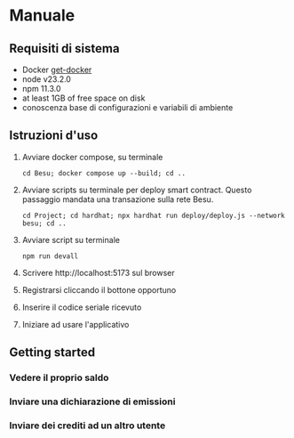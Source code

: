 # Manuale

## Requisiti di sistema
- Docker [get-docker](https://docs.docker.com/get-docker)
- node v23.2.0
- npm 11.3.0
- at least 1GB of free space on disk
- conoscenza base di configurazioni e variabili di ambiente

## Istruzioni d'uso
1. Avviare docker compose, su terminale

     `cd Besu; docker compose up --build; cd ..`

2. Avviare scripts su terminale per deploy smart contract. Questo passaggio mandata una transazione sulla rete Besu.

    `cd Project; cd hardhat; npx hardhat run deploy/deploy.js --network besu; cd ..`

3. Avviare script su terminale

    `npm run devall`


4. Scrivere http://localhost:5173 sul browser
5. Registrarsi cliccando il bottone opportuno
6. Inserire il codice seriale ricevuto
7. Iniziare ad usare l'applicativo


## Getting started
### Vedere il proprio saldo


### Inviare una dichiarazione di emissioni


### Inviare dei crediti ad un altro utente


### 
